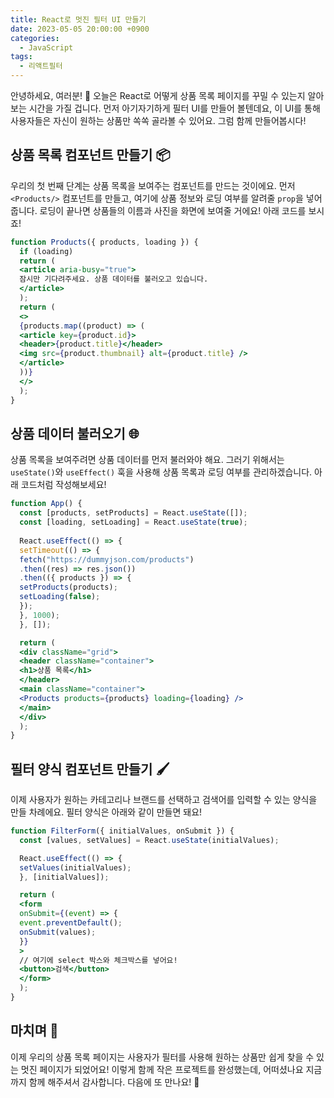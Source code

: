 ```yaml
---
title: React로 멋진 필터 UI 만들기
date: 2023-05-05 20:00:00 +0900
categories:
  - JavaScript
tags:
  - 리액트필터
---
```


안녕하세요, 여러분! 🚀 오늘은 React로 어떻게 상품 목록 페이지를 꾸밀 수 있는지 알아보는 시간을 가질 겁니다. 먼저 아기자기하게 필터 UI를 만들어 볼텐데요, 이 UI를 통해 사용자들은 자신이 원하는 상품만 쏙쏙 골라볼 수 있어요. 그럼 함께 만들어봅시다!

## 상품 목록 컴포넌트 만들기 📦

우리의 첫 번째 단계는 상품 목록을 보여주는 컴포넌트를 만드는 것이에요. 먼저 `<Products/>` 컴포넌트를 만들고, 여기에 상품 정보와 로딩 여부를 알려줄 `prop`을 넣어줍니다. 로딩이 끝나면 상품들의 이름과 사진을 화면에 보여줄 거에요! 아래 코드를 보시죠!

```jsx
function Products({ products, loading }) {
  if (loading)
  return (
  <article aria-busy="true">
  잠시만 기다려주세요. 상품 데이터를 불러오고 있습니다.
  </article>
  );
  return (
  <>
  {products.map((product) => (
  <article key={product.id}>
  <header>{product.title}</header>
  <img src={product.thumbnail} alt={product.title} />
  </article>
  ))}
  </>
  );
}
```

## 상품 데이터 불러오기 🌐

상품 목록을 보여주려면 상품 데이터를 먼저 불러와야 해요. 그러기 위해서는 `useState()`와 `useEffect()` 훅을 사용해 상품 목록과 로딩 여부를 관리하겠습니다. 아래 코드처럼 작성해보세요!

```jsx
function App() {
  const [products, setProducts] = React.useState([]);
  const [loading, setLoading] = React.useState(true);
  
  React.useEffect(() => {
  setTimeout(() => {
  fetch("https://dummyjson.com/products")
  .then((res) => res.json())
  .then(({ products }) => {
  setProducts(products);
  setLoading(false);
  });
  }, 1000);
  }, []);

  return (
  <div className="grid">
  <header className="container">
  <h1>상품 목록</h1>
  </header>
  <main className="container">
  <Products products={products} loading={loading} />
  </main>
  </div>
  );
}
```

## 필터 양식 컴포넌트 만들기 🖌️

이제 사용자가 원하는 카테고리나 브랜드를 선택하고 검색어를 입력할 수 있는 양식을 만들 차례에요. 필터 양식은 아래와 같이 만들면 돼요!

```jsx
function FilterForm({ initialValues, onSubmit }) {
  const [values, setValues] = React.useState(initialValues);

  React.useEffect(() => {
  setValues(initialValues);
  }, [initialValues]);

  return (
  <form
  onSubmit={(event) => {
  event.preventDefault();
  onSubmit(values);
  }}
  >
  // 여기에 select 박스와 체크박스를 넣어요!
  <button>검색</button>
  </form>
  );
}
```

## 마치며 🎉

이제 우리의 상품 목록 페이지는 사용자가 필터를 사용해 원하는 상품만 쉽게 찾을 수 있는 멋진 페이지가 되었어요! 이렇게 함께 작은 프로젝트를 완성했는데, 어떠셨나요
지금까지 함께 해주셔서 감사합니다. 다음에 또 만나요! 🎈
